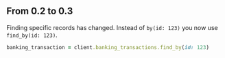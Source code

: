 ## From 0.2 to 0.3

Finding specific records has changed. Instead of `by(id: 123)` you now use `find_by(id: 123)`.

```ruby
banking_transaction = client.banking_transactions.find_by(id: 123)
```

